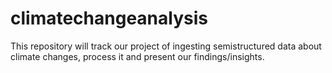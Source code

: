 # climatechangeanalysis
This repository will track our project of ingesting semistructured data about climate changes, process it and present our findings/insights.

